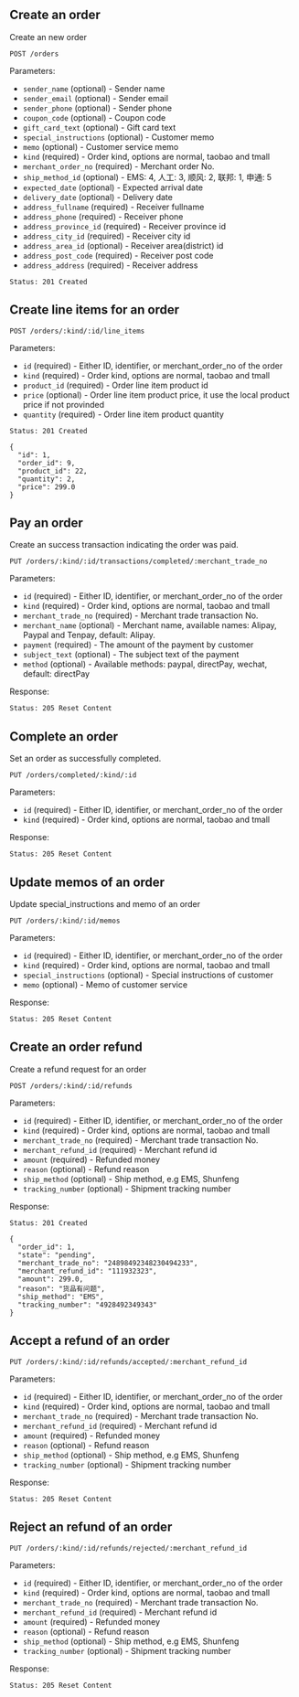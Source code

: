 ## Create an order

Create an new order

```
POST /orders
```

Parameters:

+ `sender_name` (optional)          - Sender name
+ `sender_email` (optional)         - Sender email
+ `sender_phone` (optional)         - Sender phone
+ `coupon_code` (optional)          - Coupon code
+ `gift_card_text` (optional)       - Gift card text
+ `special_instructions` (optional) - Customer memo
+ `memo` (optional)                 - Customer service memo
+ `kind` (required)                 - Order kind, options are normal, taobao and tmall
+ `merchant_order_no` (required)    - Merchant order No.
+ `ship_method_id` (optional)       - EMS: 4, 人工: 3, 顺风: 2, 联邦: 1, 申通: 5
+ `expected_date` (optional)        - Expected arrival date
+ `delivery_date` (optional)        - Delivery date
+ `address_fullname` (required)     - Receiver fullname
+ `address_phone` (required)        - Receiver phone
+ `address_province_id` (required)  - Receiver province id
+ `address_city_id` (required)      - Receiver city id
+ `address_area_id` (optional)      - Receiver area(district) id
+ `address_post_code` (required)    - Receiver post code
+ `address_address` (required)      - Receiver address

```
Status: 201 Created
```

## Create line items for an order

```
POST /orders/:kind/:id/line_items
```

Parameters:

+ `id` (required)                   - Either ID, identifier, or merchant_order_no of the order
+ `kind` (required)                 - Order kind, options are normal, taobao and tmall
+ `product_id` (required)           - Order line item product id
+ `price` (optional)                - Order line item product price, it use the local product price if not provinded
+ `quantity` (required)             - Order line item product quantity

```
Status: 201 Created

{
  "id": 1,
  "order_id": 9,
  "product_id": 22,
  "quantity": 2,
  "price": 299.0
}
```

## Pay an order

Create an success transaction indicating the order was paid.

```
PUT /orders/:kind/:id/transactions/completed/:merchant_trade_no
```

Parameters:

+ `id` (required)                   - Either ID, identifier, or merchant_order_no of the order
+ `kind` (required)                 - Order kind, options are normal, taobao and tmall
+ `merchant_trade_no` (required)    - Merchant trade transaction No.
+ `merchant_name` (optional)        - Merchant name, available names: Alipay, Paypal and Tenpay, default: Alipay.
+ `payment` (required)              - The amount of the payment by customer
+ `subject_text` (optional)         - The subject text of the payment
+ `method` (optional)               - Available methods: paypal, directPay, wechat, default: directPay

Response:

```
Status: 205 Reset Content
```

## Complete an order

Set an order as successfully completed.

```
PUT /orders/completed/:kind/:id
```

Parameters:

+ `id` (required)                   - Either ID, identifier, or merchant_order_no of the order
+ `kind` (required)                 - Order kind, options are normal, taobao and tmall

Response:

```
Status: 205 Reset Content
```

## Update memos of an order

Update special_instructions and memo of an order

```
PUT /orders/:kind/:id/memos
```

Parameters:

+ `id` (required)                   - Either ID, identifier, or merchant_order_no of the order
+ `kind` (required)                 - Order kind, options are normal, taobao and tmall
+ `special_instructions` (optional) - Special instructions of customer
+ `memo` (optional)                 - Memo of customer service

Response:

```
Status: 205 Reset Content
```

## Create an order refund

Create a refund request for an order

```
POST /orders/:kind/:id/refunds
```

Parameters:

+ `id` (required)                   - Either ID, identifier, or merchant_order_no of the order
+ `kind` (required)                 - Order kind, options are normal, taobao and tmall
+ `merchant_trade_no` (required)    - Merchant trade transaction No.
+ `merchant_refund_id` (required)   - Merchant refund id
+ `amount` (required)               - Refunded money
+ `reason` (optional)               - Refund reason
+ `ship_method` (optional)          - Ship method, e.g EMS, Shunfeng
+ `tracking_number` (optional)      - Shipment tracking number

Response:

```
Status: 201 Created

{
  "order_id": 1,
  "state": "pending",
  "merchant_trade_no": "24898492348230494233",
  "merchant_refund_id": "111932323",
  "amount": 299.0,
  "reason": "货品有问题",
  "ship_method": "EMS",
  "tracking_number": "4928492349343"
}
```

## Accept a refund of an order

```
PUT /orders/:kind/:id/refunds/accepted/:merchant_refund_id
```

Parameters:

+ `id` (required)                   - Either ID, identifier, or merchant_order_no of the order
+ `kind` (required)                 - Order kind, options are normal, taobao and tmall
+ `merchant_trade_no` (required)    - Merchant trade transaction No.
+ `merchant_refund_id` (required)   - Merchant refund id
+ `amount` (required)               - Refunded money
+ `reason` (optional)               - Refund reason
+ `ship_method` (optional)          - Ship method, e.g EMS, Shunfeng
+ `tracking_number` (optional)      - Shipment tracking number

Response:

```
Status: 205 Reset Content
```

## Reject an refund of an order

```
PUT /orders/:kind/:id/refunds/rejected/:merchant_refund_id
```

Parameters:

+ `id` (required)                   - Either ID, identifier, or merchant_order_no of the order
+ `kind` (required)                 - Order kind, options are normal, taobao and tmall
+ `merchant_trade_no` (required)    - Merchant trade transaction No.
+ `merchant_refund_id` (required)   - Merchant refund id
+ `amount` (required)               - Refunded money
+ `reason` (optional)               - Refund reason
+ `ship_method` (optional)          - Ship method, e.g EMS, Shunfeng
+ `tracking_number` (optional)      - Shipment tracking number

Response:

```
Status: 205 Reset Content
```
